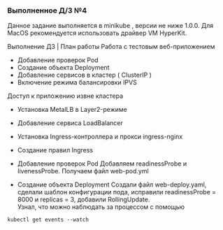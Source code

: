 ### Выполненное Д/З №4 

Данное задание выполняется в minikube , версии не ниже 1.0.0.
Для MacOS рекомендуется использовать драйвер VM HyperKit.

Выполнение ДЗ | План работы
Работа с тестовым веб-приложением
- Добавление проверок Pod
- Создание объекта Deployment
- Добавление сервисов в кластер ( ClusterIP )
- Включение режима балансировки IPVS

Доступ к приложению извне кластера
- Установка MetalLB в Layer2-режиме
- Добавление сервиса LoadBalancer
- Установка Ingress-контроллера и прокси ingress-nginx
- Создание правил Ingress

- Добавление проверок Pod
Добавляем readinessProbe и livenessProbe. Получаем файл web-pod.yml
- Создание объекта Deployment 
Создали файл web-deploy.yaml, сделали шаблон конфигурации пода, исправили readinessProbe = 8000 и replicas = 3, добавили RollingUpdate. \
Узнал, что можно наблюдать за процессом с помощью 
```
kubectl get events --watch
```
